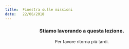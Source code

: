 ```yaml
---
title:  Finestra sulle missioni
date:   22/06/2018
---
```


### <center>Stiamo lavorando a questa lezione.</center>
<center>Per favore ritorna più tardi.</center>